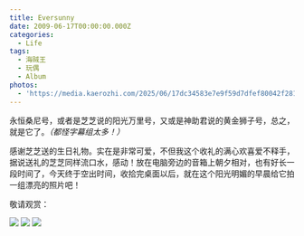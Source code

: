 ```yaml
---
title: Eversunny
date: 2009-06-17T00:00:00.000Z
categories:
  - Life
tags:
  - 海贼王
  - 玩偶
  - Album
photos:
  - 'https://media.kaerozhi.com/2025/06/17dc34583e7e9f59d7dfef80042f2817.png'
---
```


永恒桑尼号，或者是芝芝说的阳光万里号，又或是神助君说的黄金狮子号，总之，就是它了。*（都怪字幕组太多！）*

感谢芝芝送的生日礼物。实在是非常可爱，不但我这个收礼的满心欢喜爱不释手，据说送礼的芝芝同样流口水，感动！放在电脑旁边的音箱上朝夕相对，也有好长一段时间了，今天终于空出时间，收拾完桌面以后，就在这个阳光明媚的早晨给它拍一组漂亮的照片吧！

敬请观赏：

![](https://media.kaerozhi.com/2025/06/65b061668ff1422c2d610c57409e7730.png)
![](https://media.kaerozhi.com/2025/06/ee65849d044c6eda7e6e3c352e873cdd.png)
![](https://media.kaerozhi.com/2025/06/87ada87b4dbfad5d925a3fd8d709f853.png)
